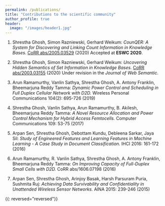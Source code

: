 ```yaml
---
permalink: /publications/
title: "Contributions to the scientific community"
author_profile: true
header:
  image: "/images/header1.jpg"
---
```


1. Shrestha Ghosh, Simon Razniewski, Gerhard Weikum:
	*CounQER: A System for Discovering and Linking Count Information in Knowledge Bases.* <a href="https://arxiv.org/pdf/2005.03529.pdf">CoRR abs/2005.03529</a> (2020)
	Accepted at **ESWC 2020**.

1. Shrestha Ghosh, Simon Razniewski, Gerhard Weikum:
	*Uncovering Hidden Semantics of Set Information in Knowledge Bases.* <a href="https://arxiv.org/pdf/2003.03155.pdf">CoRR abs/2003.03155</a> (2020)
	Under revision in the *Journal of Web Semantic*.

1. Arun Ramamurthy, Vanlin Sathya, Shrestha Ghosh, A. Antony Franklin, Bheemarjuna Reddy Tamma:
	*Dynamic Power Control and Scheduling in Full Duplex Cellular Network with D2D.* Wireless Personal Communications 104(2): 695-726 (2019)

1. Shrestha Ghosh, Vanlin Sathya, Arun Ramamurthy, B. Akilesh, Bheemarjuna Reddy Tamma:
	*A Novel Resource Allocation and Power Control Mechanism for Hybrid Access Femtocells.* Computer Communications 109: 53-75 (2017)

1. Arpan Sen, Shrestha Ghosh, Debottam Kundu, Debleena Sarkar, Jaya Sil:
	*Study of Engineered Features and Learning Features in Machine Learning - A Case Study in Document Classification.* IHCI 2016: 161-172 (2016)

1. Arun Ramamurthy, R. Vanlin Sathya, Shrestha Ghosh, A. Antony Franklin, Bheemarjuna Reddy Tamma:
	*On Improving Capacity of Full-Duplex Small Cells with D2D.* CoRR abs/1606.07198 (2016)

1. Arpan Sen, Shrestha Ghosh, Arinjoy Basak, Harsh Parsuram Puria, Sushmita Ruj: 
	*Achieving Data Survivability and Confidentiality in Unattended Wireless Sensor Networks.* AINA 2015: 239-246 (2015)

{{: reversed="reversed"}}
